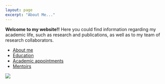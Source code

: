 ```yaml
---
layout: page
excerpt: "About Me..."
---
```



**Welcome to my website!!** Here you could find information regarding my academic life, such as research and publications, as well as to my team of research collaborators.


* [About me](./about.md)
* [Education](./educa.md)
* [Academic appointments](./appoint.md)
* [Mentoirs](./educa.md)

<!--- 
**Some of my older websites**
- [My old website](https://cseljatib.wixsite.com/biometria)
- [My old linux help](http://biometria.ufro.cl/myLinuxHelp/)
-->

![](images/chacai01.jpg)
